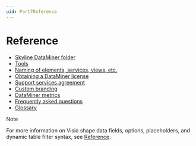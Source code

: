 ```yaml
---
uid: Part7Reference
---
```


# Reference

- [Skyline DataMiner folder](xref:SkylineDataminerFolder)
- [Tools](xref:DataminerTools)
- [Naming of elements, services, views, etc.](xref:NamingConventions)
- [Obtaining a DataMiner license](xref:DataminerLicenses)
- [Support services agreement](xref:Support_services_agreement)
- [Custom branding](xref:Custom_branding)
- [DataMiner metrics](xref:dataminer_metrics)
- [Frequently asked questions](xref:faq)
- [Glossary](xref:glossary)

> [!NOTE]
> For more information on Visio shape data fields, options, placeholders, and dynamic table filter syntax, see [Reference](xref:Reference).
